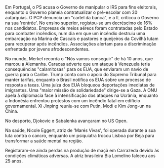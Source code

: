Em Portugal, o PS acusa o Governo de manipular o IRS para fins eleitorais, enquanto o Governo planeia contratualizar o pré-escolar com 30 autarquias. O PCP denuncia um "cartel da banca", e a IL criticou o Governo na sua 'rentrée'. No ensino superior, registou-se um decréscimo de 16% nos candidatos. Empresas de meios aéreos foram contratadas pelo Estado para combater incêndios, num dia em que um incêndio destruiu uma embarcação na Marina de Cascais e pastores e queijeiros da Covilhã lutam para recuperar após incêndios. Associações alertam para a discriminação enfrentada por jovens afrodescendentes.

No mundo, Merkel recorda o "Nós vamos conseguir" de há 10 anos, que marcou a Alemanha. Caracas adverte que um ataque à Venezuela teria consequências "calamitosas" para os EUA, que enviaram um navio de guerra para o Caribe. Trump conta com o apoio do Supremo Tribunal para manter tarifas, enquanto o Brasil notifica os EUA sobre um processo de resposta a taxas. Uma juíza dos EUA bloqueou deportações imediatas de imigrantes. Uma "maior missão de solidariedade" dirige-se a Gaza. A ONU apela à diplomacia face à intensificação dos ataques na Ucrânia, enquanto a Indonésia enfrentou protestos com um incêndio fatal em edifício governamental. Xi Jinping reuniu-se com Putin, Modi e Kim Jong-un na China.

No desporto, Djokovic e Sabalenka avançaram no US Open.

Na saúde, Nicole Eggert, atriz de 'Marés Vivas', foi operada durante a sua luta contra o cancro, enquanto um psiquiatra trocou Lisboa por Beja para transformar a saúde mental na região.

Registaram-se ainda perdas na produção de maçã em Carrazeda devido às condições climáticas adversas. A atriz brasileira Bia Lomelino faleceu aos 25 anos.